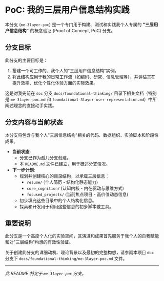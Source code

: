 # PoC: 我的三层用户信息结构实践

本分支 (`me-3layer-poc`) 是一个专门用于构建、测试和实践我个人专属的 **"三层用户信息结构"** 的概念验证 (Proof of Concept, PoC) 分支。

## 分支目标

此分支的主要目标是：

1.  搭建一个可工作的、我个人的"三层用户信息结构"实例。
2.  将此结构应用于我的日常工作流（如编码、研究、信息管理等），并评估其在提升效率、优化个性化体验方面的实际效果。

这是对我先前在 `doc` 分支 `docs/foundational-thinking/` 目录下相关文档（特别是 `me-3layer-poc.md` 和 `foundational-3layer-user-representation.md`）中所阐述理念的直接动手实践。

## 分支内容与当前状态

本分支将包含与我个人"三层信息结构"相关的代码、数据组织、实验脚本和阶段性成果。

*   **当前状态**:
    *   分支已作为孤儿分支创建。
    *   本 `README.md` 文件已建立，用于概述分支情况。
*   **下一步计划**:
    *   规划并创建核心的目录结构，以承载三层信息：
        *   `resume/` (个人简历 - 结构化静态能力)
        *   `core_cognition/` (认知内核 - 内在驱动与思维方式)
        *   `focused_projects/` (当前焦点项目 - 高价值动态信息)
    *   初步填充这些目录中的个人结构化信息。
    *   探索和开发用于利用这些信息的初步脚本或工具。

## 重要说明

此分支是一个高度个人化的实验空间，其演进和成果首先服务于我个人的自我赋能和对"三层结构"构想的有效性验证。

关于创建此分支的详细动机、理论背景以及最初的完整构想，请参阅本项目 `doc` 分支下 `docs/foundational-thinking/me-3layer-poc.md` 文件。

---

*此 README 特定于 `me-3layer-poc` 分支。* 